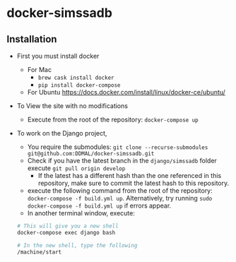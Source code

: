 # docker-simssadb

## Installation
- First you must install docker
  - For Mac
    - `brew cask install docker`
    - `pip install docker-compose`
  - For Ubuntu https://docs.docker.com/install/linux/docker-ce/ubuntu/

- To View the site with no modifications
  - Execute from the root of the repository: `docker-compose up`
- To work on the Django project,
  - You require the submodules: `git clone --recurse-submodules git@github.com:DDMAL/docker-simssadb.git`
  - Check if you have the latest branch in the `django/simssadb` folder execute `git pull origin develop`
    - If the latest has a different hash than the one referenced in this repository, make sure to commit the latest hash to this repository.
  - execute the following command from the root of the repository: `docker-compose -f build.yml up`. Alternatively, try running `sudo docker-compose -f build.yml up` if errors appear.
  - In another terminal window, execute:

  ```bash
  # This will give you a new shell
  docker-compose exec django bash

  # In the new shell, type the following
  /machine/start
  ```
